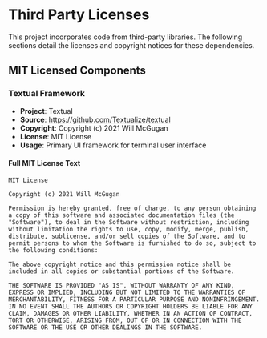 # Third Party Licenses

This project incorporates code from third-party libraries. The following sections detail the licenses and copyright notices for these dependencies.

## MIT Licensed Components

### Textual Framework

- **Project**: Textual
- **Source**: https://github.com/Textualize/textual
- **Copyright**: Copyright (c) 2021 Will McGugan
- **License**: MIT License
- **Usage**: Primary UI framework for terminal user interface

#### Full MIT License Text

```
MIT License

Copyright (c) 2021 Will McGugan

Permission is hereby granted, free of charge, to any person obtaining a copy of this software and associated documentation files (the "Software"), to deal in the Software without restriction, including without limitation the rights to use, copy, modify, merge, publish, distribute, sublicense, and/or sell copies of the Software, and to permit persons to whom the Software is furnished to do so, subject to the following conditions:

The above copyright notice and this permission notice shall be included in all copies or substantial portions of the Software.

THE SOFTWARE IS PROVIDED "AS IS", WITHOUT WARRANTY OF ANY KIND, EXPRESS OR IMPLIED, INCLUDING BUT NOT LIMITED TO THE WARRANTIES OF MERCHANTABILITY, FITNESS FOR A PARTICULAR PURPOSE AND NONINFRINGEMENT. IN NO EVENT SHALL THE AUTHORS OR COPYRIGHT HOLDERS BE LIABLE FOR ANY CLAIM, DAMAGES OR OTHER LIABILITY, WHETHER IN AN ACTION OF CONTRACT, TORT OR OTHERWISE, ARISING FROM, OUT OF OR IN CONNECTION WITH THE SOFTWARE OR THE USE OR OTHER DEALINGS IN THE SOFTWARE.
```
